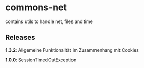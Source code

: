 # commons-net

contains utils to handle net, files and time

## Releases

__1.3.2__: Allgemeine Funktionalität im Zusammenhang mit Cookies

__1.0.0__: SessionTimedOutException